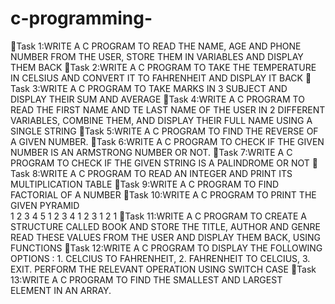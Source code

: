 # c-programming-
🌟Task 1:WRITE A C PROGRAM TO READ THE NAME, AGE AND PHONE NUMBER FROM THE USER, STORE THEM IN VARIABLES AND DISPLAY THEM BACK
🌟Task 2:WRITE A C PROGRAM TO TAKE THE TEMPERATURE IN CELSIUS AND CONVERT IT TO FAHRENHEIT AND DISPLAY IT BACK
🌟Task 3:WRITE A C PROGRAM TO TAKE MARKS IN 3 SUBJECT AND DISPLAY THEIR SUM AND AVERAGE
🌟Task 4:WRITE A C PROGRAM TO READ THE FIRST NAME AND TE LAST NAME OF THE USER IN 2 DIFFERENT VARIABLES, COMBINE THEM, AND DISPLAY THEIR FULL NAME USING A SINGLE STRING
🌟Task 5:WRITE A C PROGRAM TO FIND THE REVERSE OF A GIVEN NUMBER.
🌟Task 6:WRITE A C PROGRAM TO CHECK IF THE GIVEN NUMBER IS AN ARMSTRONG NUMBER OR NOT.
🌟Task 7:WRITE A C PROGRAM TO CHECK IF THE GIVEN STRING IS A PALINDROME OR NOT
🌟Task 8:WRITE A C PROGRAM TO READ AN INTEGER AND PRINT ITS MULTIPLICATION TABLE
🌟Task 9:WRITE A C PROGRAM TO FIND FACTORIAL OF A NUMBER
🌟Task 10:WRITE A C PROGRAM TO PRINT THE GIVEN PYRAMID   
        1 2 3 4 5
        1 2 3 4
        1 2 3
        1 2
        1
🌟Task 11:WRITE A C PROGRAM TO CREATE A STRUCTURE CALLED BOOK AND STORE THE TITLE, AUTHOR AND GENRE
        READ THESE VALUES FROM THE USER AND DISPLAY THEM BACK, USING FUNCTIONS
🌟Task 12:WRITE A C PROGRAM TO DISPLAY THE FOLLOWING OPTIONS :
    1. CELCIUS TO FAHRENHEIT, 
    2. FAHRENHEIT TO CELCIUS, 
    3. EXIT. PERFORM THE RELEVANT OPERATION USING SWITCH CASE
🌟Task 13:WRITE A C PROGRAM TO FIND THE SMALLEST AND LARGEST ELEMENT IN AN ARRAY.
